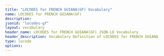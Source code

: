 ```yaml
---
title: "LOCODES for FRENCH GUIANA(GF) Vocabulary"
name: LOCODES for FRENCH GUIANA(GF) 
description: 
jsonid: "locodes-gf"
layout: vocabulary
header_name: LOCODES for FRENCH GUIANA(GF) JSON-LD Vocabulary
header_description: Vocabulary Definition of LOCODES for FRENCH GUIANA(GF) semantics in HTML format. JSON-LD format is available at [locodes-gf.jsonld](/vocabulary/locodes-gf.jsonld)
type: locode
options:
---
```

